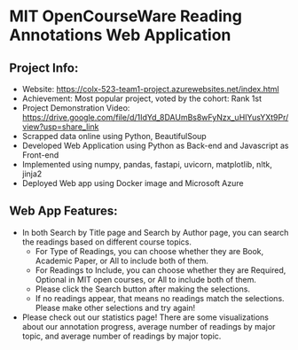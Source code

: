 # MIT OpenCourseWare Reading Annotations Web Application
## Project Info:
- Website: https://colx-523-team1-project.azurewebsites.net/index.html
- Achievement: Most popular project, voted by the cohort: Rank 1st
- Project Demonstration Video: https://drive.google.com/file/d/1IdYd_8DAUmBs8wFyNzx_uHIYusYXt9Pr/view?usp=share_link
- Scrapped data online using Python, BeautifulSoup
- Developed Web Application using Python as Back-end and Javascript as Front-end
- Implemented using numpy, pandas, fastapi, uvicorn, matplotlib, nltk, jinja2
- Deployed Web app using Docker image and Microsoft Azure

## Web App Features:
- In both Search by Title page and Search by Author page, you can search the readings based on different course topics.
  - For Type of Readings, you can choose whether they are Book, Academic Paper, or All to include both of them.
  - For Readings to Include, you can choose whether they are Required, Optional in MIT open courses, or All to include both of them.
  - Please click the Search button after making the selections.
  - If no readings appear, that means no readings match the selections. Please make other selections and try again!
- Please check out our statistics page! There are some visualizations about our annotation progress, average number of readings by major topic, and average number of readings by major topic.
